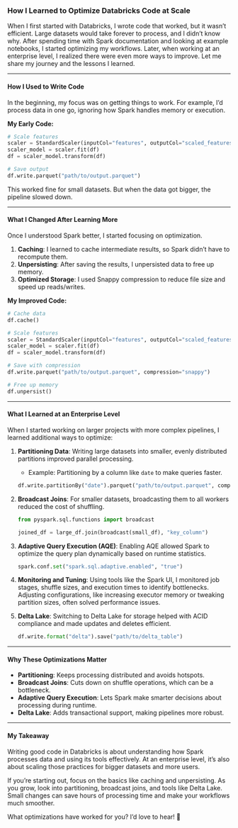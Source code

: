### How I Learned to Optimize Databricks Code at Scale  

When I first started with Databricks, I wrote code that worked, but it wasn’t efficient. Large datasets would take forever to process, and I didn’t know why. After spending time with Spark documentation and looking at example notebooks, I started optimizing my workflows. Later, when working at an enterprise level, I realized there were even more ways to improve. Let me share my journey and the lessons I learned.

---

#### How I Used to Write Code  
In the beginning, my focus was on getting things to work. For example, I’d process data in one go, ignoring how Spark handles memory or execution.  

**My Early Code:**  
```python  
# Scale features  
scaler = StandardScaler(inputCol="features", outputCol="scaled_features")  
scaler_model = scaler.fit(df)  
df = scaler_model.transform(df)  

# Save output  
df.write.parquet("path/to/output.parquet")  
```  

This worked fine for small datasets. But when the data got bigger, the pipeline slowed down.  

---

#### What I Changed After Learning More  
Once I understood Spark better, I started focusing on optimization.  

1. **Caching**: I learned to cache intermediate results, so Spark didn’t have to recompute them.  
2. **Unpersisting**: After saving the results, I unpersisted data to free up memory.  
3. **Optimized Storage**: I used Snappy compression to reduce file size and speed up reads/writes.  

**My Improved Code:**  
```python  
# Cache data  
df.cache()  

# Scale features  
scaler = StandardScaler(inputCol="features", outputCol="scaled_features")  
scaler_model = scaler.fit(df)  
df = scaler_model.transform(df)  

# Save with compression  
df.write.parquet("path/to/output.parquet", compression="snappy")  

# Free up memory  
df.unpersist()  
```  

---

#### What I Learned at an Enterprise Level  
When I started working on larger projects with more complex pipelines, I learned additional ways to optimize:  

1. **Partitioning Data**: Writing large datasets into smaller, evenly distributed partitions improved parallel processing.  
    - Example: Partitioning by a column like `date` to make queries faster.  
    ```python  
    df.write.partitionBy("date").parquet("path/to/output.parquet", compression="snappy")  
    ```  

2. **Broadcast Joins**: For smaller datasets, broadcasting them to all workers reduced the cost of shuffling.  
    ```python  
    from pyspark.sql.functions import broadcast  

    joined_df = large_df.join(broadcast(small_df), "key_column")  
    ```  

3. **Adaptive Query Execution (AQE)**: Enabling AQE allowed Spark to optimize the query plan dynamically based on runtime statistics.  
    ```python  
    spark.conf.set("spark.sql.adaptive.enabled", "true")  
    ```  

4. **Monitoring and Tuning**: Using tools like the Spark UI, I monitored job stages, shuffle sizes, and execution times to identify bottlenecks. Adjusting configurations, like increasing executor memory or tweaking partition sizes, often solved performance issues.

5. **Delta Lake**: Switching to Delta Lake for storage helped with ACID compliance and made updates and deletes efficient.  
    ```python  
    df.write.format("delta").save("path/to/delta_table")  
    ```  

---

#### Why These Optimizations Matter  
- **Partitioning**: Keeps processing distributed and avoids hotspots.  
- **Broadcast Joins**: Cuts down on shuffle operations, which can be a bottleneck.  
- **Adaptive Query Execution**: Lets Spark make smarter decisions about processing during runtime.  
- **Delta Lake**: Adds transactional support, making pipelines more robust.  

---

#### My Takeaway  
Writing good code in Databricks is about understanding how Spark processes data and using its tools effectively. At an enterprise level, it’s also about scaling those practices for bigger datasets and more users.  

If you’re starting out, focus on the basics like caching and unpersisting. As you grow, look into partitioning, broadcast joins, and tools like Delta Lake. Small changes can save hours of processing time and make your workflows much smoother.  

What optimizations have worked for you? I’d love to hear! 🚀  
